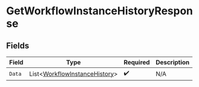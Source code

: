 # GetWorkflowInstanceHistoryResponse


## Fields

| Field                                                                               | Type                                                                                | Required                                                                            | Description                                                                         |
| ----------------------------------------------------------------------------------- | ----------------------------------------------------------------------------------- | ----------------------------------------------------------------------------------- | ----------------------------------------------------------------------------------- |
| `Data`                                                                              | List<[WorkflowInstanceHistory](../../Models/Components/WorkflowInstanceHistory.md)> | :heavy_check_mark:                                                                  | N/A                                                                                 |